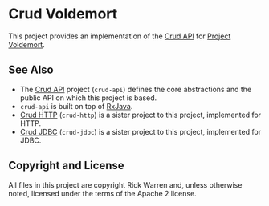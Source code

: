 Crud Voldemort
==============

This project provides an implementation of the [Crud API](https://github.com/rickbw/crud-api) for [Project Voldemort](http://www.project-voldemort.com).


See Also
--------
* The [Crud API](https://github.com/rickbw/crud-api) project (`crud-api`) defines the core abstractions and the public API on which this project is based.
* `crud-api` is built on top of [RxJava](https://github.com/Netflix/RxJava/).
* [Crud HTTP](https://github.com/rickbw/crud-http) (`crud-http`) is a sister project to this project, implemented for HTTP.
* [Crud JDBC](https://github.com/rickbw/crud-jdbc) (`crud-jdbc`) is a sister project to this project, implemented for JDBC.


Copyright and License
---------------------
All files in this project are copyright Rick Warren and, unless otherwise noted, licensed under the terms of the Apache 2 license.
